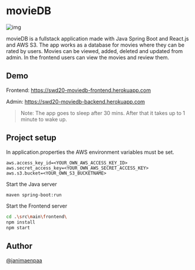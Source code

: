 # movieDB

![img](moviedb.gif)

movieDB is a fullstack application made with Java Spring Boot and React.js and AWS S3. The app works as a database for movies where they can be rated by users. 
Movies can be viewed, added, deleted and updated from admin. In the frontend users can view the movies and review them.

## Demo

Frontend: https://swd20-moviedb-frontend.herokuapp.com

Admin: https://swd20-moviedb-backend.herokuapp.com

> Note: The app goes to sleep after 30 mins. After that it takes up to 1 minute to wake up.

## Project setup

In application.properties the AWS environment variables must be set.
```
aws.access_key_id=<YOUR_OWN_AWS_ACCESS_KEY_ID>
aws.secret_access_key=<YOUR_OWN_AWS_SECRET_ACCESS_KEY>
aws.s3.bucket=<YOUR_OWN_S3_BUCKETNAME>
```

Start the Java server

```bash 
maven spring-boot:run
```

Start the Frontend server
```bash
cd .\src\main\frontend\
npm install
npm start
```

## Author
[@janimaenpaa](https://github.com/janimaenpaa)


